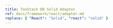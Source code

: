 ```yaml
---
title: TanStack DB Solid Adapter
ref: docs/framework/react/adapter.md
replace: { "React": "Solid", "react": "solid" }
---
```

